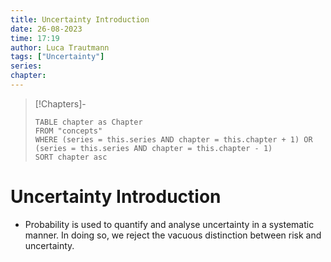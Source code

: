 ```yaml
---
title: Uncertainty Introduction
date: 26-08-2023
time: 17:19
author: Luca Trautmann
tags: ["Uncertainty"]
series: 
chapter: 
---
```


> [!Chapters]-
> ```dataview
> TABLE chapter as Chapter
> FROM "concepts"
> WHERE (series = this.series AND chapter = this.chapter + 1) OR (series = this.series AND chapter = this.chapter - 1)
> SORT chapter asc
> ```

# Uncertainty Introduction
- Probability is used to quantify and analyse uncertainty in a systematic manner. In doing so, we reject the vacuous distinction between risk and uncertainty.










